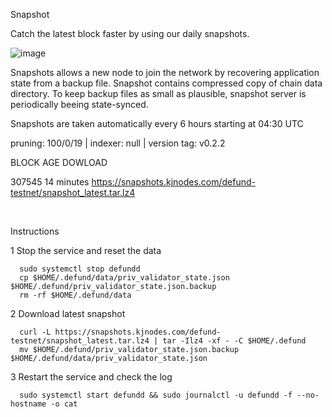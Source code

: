 Snapshot

Catch the latest block faster by using our daily snapshots.

![image](https://user-images.githubusercontent.com/91251550/213080733-458c9be1-2bad-4247-a7fa-61c4f291b1bb.png)

Snapshots allows a new node to join the network by recovering application state from a backup file. Snapshot contains compressed copy of chain data directory. To keep backup files as small as plausible, snapshot server is periodically beeing state-synced.

Snapshots are taken automatically every 6 hours starting at 04:30 UTC

pruning: 100/0/19 | indexer: null | version tag: v0.2.2

BLOCK                          AGE                    DOWLOAD

307545                         14 minutes             https://snapshots.kjnodes.com/defund-testnet/snapshot_latest.tar.lz4

​​

Instructions

1 Stop the service and reset the data

      sudo systemctl stop defundd
      cp $HOME/.defund/data/priv_validator_state.json $HOME/.defund/priv_validator_state.json.backup
      rm -rf $HOME/.defund/data
      
2 Download latest snapshot

      curl -L https://snapshots.kjnodes.com/defund-testnet/snapshot_latest.tar.lz4 | tar -Ilz4 -xf - -C $HOME/.defund
      mv $HOME/.defund/priv_validator_state.json.backup $HOME/.defund/data/priv_validator_state.json
      
3 Restart the service and check the log

      sudo systemctl start defundd && sudo journalctl -u defundd -f --no-hostname -o cat
